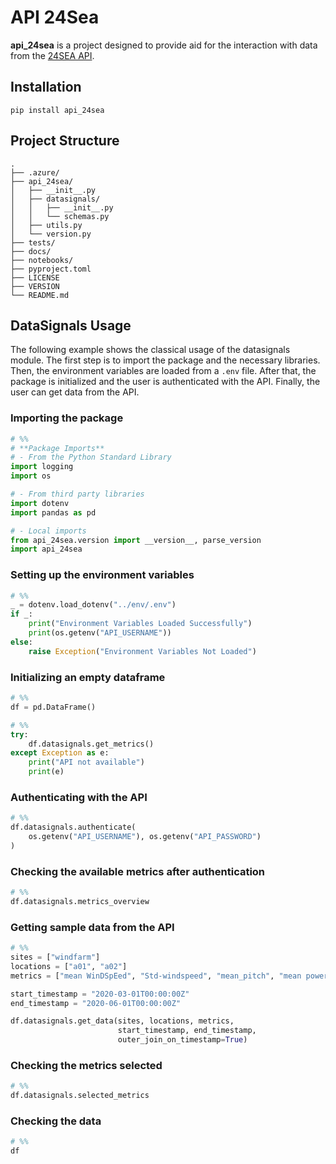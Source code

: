 # API 24Sea

**api_24sea** is a project designed to provide aid for the interaction with data from the [24SEA API](https://api.24sea.eu/).

## Installation

```shell
pip install api_24sea
```

## Project Structure

```shell
.
├── .azure/
├── api_24sea/
│   ├── __init__.py
│   ├── datasignals/
│   │   ├── __init__.py
│   │   └── schemas.py
│   ├── utils.py
│   └── version.py
├── tests/
├── docs/
├── notebooks/
├── pyproject.toml
├── LICENSE
├── VERSION
└── README.md
```

## DataSignals Usage

The following example shows the classical usage of the datasignals module. The first step is to import the package and the necessary libraries. Then, the environment variables are loaded from a `.env` file. After that, the package is initialized and the user is authenticated with the API. Finally, the user can get data from the API.

### Importing the package
```python
# %%
# **Package Imports**
# - From the Python Standard Library
import logging
import os

# - From third party libraries
import dotenv
import pandas as pd

# - Local imports
from api_24sea.version import __version__, parse_version
import api_24sea
```

### Setting up the environment variables
```python
# %%
_ = dotenv.load_dotenv("../env/.env")
if _:
    print("Environment Variables Loaded Successfully")
    print(os.getenv("API_USERNAME"))
else:
    raise Exception("Environment Variables Not Loaded")
```

### Initializing an empty dataframe
```python
# %%
df = pd.DataFrame()

# %%
try:
    df.datasignals.get_metrics()
except Exception as e:
    print("API not available")
    print(e)
```

### Authenticating with the API
```python
# %%
df.datasignals.authenticate(
    os.getenv("API_USERNAME"), os.getenv("API_PASSWORD")
)
```

### Checking the available metrics after authentication
```python
# %%
df.datasignals.metrics_overview
```

### Getting sample data from the API
```python
# %%
sites = ["windfarm"]
locations = ["a01", "a02"]
metrics = ["mean WinDSpEed", "Std-windspeed", "mean_pitch", "mean power"]

start_timestamp = "2020-03-01T00:00:00Z"
end_timestamp = "2020-06-01T00:00:00Z"

df.datasignals.get_data(sites, locations, metrics,
                        start_timestamp, end_timestamp,
                        outer_join_on_timestamp=True)
```


### Checking the metrics selected
```python
# %%
df.datasignals.selected_metrics
```

### Checking the data
```python
# %%
df
```
